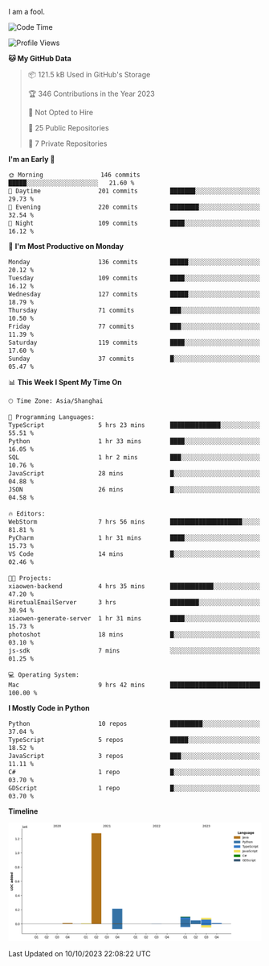 I am a fool.

<!--START_SECTION:waka-->
![Code Time](http://img.shields.io/badge/Code%20Time-757%20hrs%2025%20mins-blue)

![Profile Views](http://img.shields.io/badge/Profile%20Views-0-blue)

**🐱 My GitHub Data** 

> 📦 121.5 kB Used in GitHub's Storage 
 > 
> 🏆 346 Contributions in the Year 2023
 > 
> 🚫 Not Opted to Hire
 > 
> 📜 25 Public Repositories 
 > 
> 🔑 7 Private Repositories 
 > 
**I'm an Early 🐤** 

```text
🌞 Morning                146 commits         █████░░░░░░░░░░░░░░░░░░░░   21.60 % 
🌆 Daytime                201 commits         ███████░░░░░░░░░░░░░░░░░░   29.73 % 
🌃 Evening                220 commits         ████████░░░░░░░░░░░░░░░░░   32.54 % 
🌙 Night                  109 commits         ████░░░░░░░░░░░░░░░░░░░░░   16.12 % 
```
📅 **I'm Most Productive on Monday** 

```text
Monday                   136 commits         █████░░░░░░░░░░░░░░░░░░░░   20.12 % 
Tuesday                  109 commits         ████░░░░░░░░░░░░░░░░░░░░░   16.12 % 
Wednesday                127 commits         █████░░░░░░░░░░░░░░░░░░░░   18.79 % 
Thursday                 71 commits          ███░░░░░░░░░░░░░░░░░░░░░░   10.50 % 
Friday                   77 commits          ███░░░░░░░░░░░░░░░░░░░░░░   11.39 % 
Saturday                 119 commits         ████░░░░░░░░░░░░░░░░░░░░░   17.60 % 
Sunday                   37 commits          █░░░░░░░░░░░░░░░░░░░░░░░░   05.47 % 
```


📊 **This Week I Spent My Time On** 

```text
🕑︎ Time Zone: Asia/Shanghai

💬 Programming Languages: 
TypeScript               5 hrs 23 mins       ██████████████░░░░░░░░░░░   55.51 % 
Python                   1 hr 33 mins        ████░░░░░░░░░░░░░░░░░░░░░   16.05 % 
SQL                      1 hr 2 mins         ███░░░░░░░░░░░░░░░░░░░░░░   10.76 % 
JavaScript               28 mins             █░░░░░░░░░░░░░░░░░░░░░░░░   04.88 % 
JSON                     26 mins             █░░░░░░░░░░░░░░░░░░░░░░░░   04.58 % 

🔥 Editors: 
WebStorm                 7 hrs 56 mins       ████████████████████░░░░░   81.81 % 
PyCharm                  1 hr 31 mins        ████░░░░░░░░░░░░░░░░░░░░░   15.73 % 
VS Code                  14 mins             █░░░░░░░░░░░░░░░░░░░░░░░░   02.46 % 

🐱‍💻 Projects: 
xiaowen-backend          4 hrs 35 mins       ████████████░░░░░░░░░░░░░   47.20 % 
HiretualEmailServer      3 hrs               ████████░░░░░░░░░░░░░░░░░   30.94 % 
xiaowen-generate-server  1 hr 31 mins        ████░░░░░░░░░░░░░░░░░░░░░   15.73 % 
photoshot                18 mins             █░░░░░░░░░░░░░░░░░░░░░░░░   03.10 % 
js-sdk                   7 mins              ░░░░░░░░░░░░░░░░░░░░░░░░░   01.25 % 

💻 Operating System: 
Mac                      9 hrs 42 mins       █████████████████████████   100.00 % 
```

**I Mostly Code in Python** 

```text
Python                   10 repos            █████████░░░░░░░░░░░░░░░░   37.04 % 
TypeScript               5 repos             █████░░░░░░░░░░░░░░░░░░░░   18.52 % 
JavaScript               3 repos             ███░░░░░░░░░░░░░░░░░░░░░░   11.11 % 
C#                       1 repo              █░░░░░░░░░░░░░░░░░░░░░░░░   03.70 % 
GDScript                 1 repo              █░░░░░░░░░░░░░░░░░░░░░░░░   03.70 % 
```



**Timeline**

![Lines of Code chart](https://raw.githubusercontent.com/VeejaLiu/VeejaLiu/master/assets/bar_graph.png)


 Last Updated on 10/10/2023 22:08:22 UTC
<!--END_SECTION:waka-->
